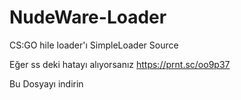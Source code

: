 # NudeWare-Loader
CS:GO hile loader'ı SimpleLoader Source

Eğer ss deki hatayı alıyorsanız https://prnt.sc/oo9p37

Bu Dosyayı indirin

